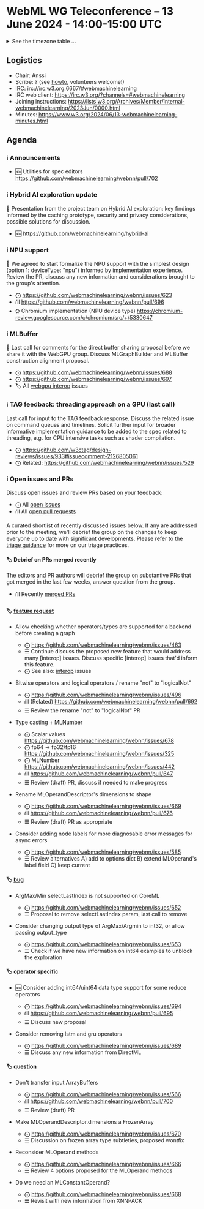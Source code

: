 # WebML WG Teleconference – 13 June 2024 - 14:00-15:00 UTC

<details><summary>See the timezone table ...</summary>
<table>
<tr><td> San Francisco <td> Thu, 13 June 2024 <td> 07:00 <td> UTC-7 hours 
<tr><td> Boston <td> Thu, 13 June 2024 <td> 10:00 <td> UTC-4 hours  
<tr><td> London <td> Thu, 13 June 2024 <td> 15:00 <td> UTC+1 hours  
<tr><td> Berlin <td> Thu, 13 June 2024 <td> 16:00 <td> UTC+2 hours 
<tr><td> Helsinki <td> Thu, 13 June 2024 <td> 17:00 <td> UTC+3 hours 
<tr><td> Shanghai <td> Thu, 13 June 2024 <td> 22:00 <td> UTC+8 hours
<tr><td> Tokyo <td> Thu, 13 June 2024 <td> 23:00 <td> UTC+9 hours
<tr><td> UTC <td> Thu, 13 June 2024 <td colspan=2> 14:00 UTC
</table>

Other locations: https://www.timeanddate.com/worldclock/fixedtime.html?iso=20240613T14
</details>

## Logistics

* Chair: Anssi
* Scribe: ? (see [howto](https://github.com/webmachinelearning/meetings/blob/main/scribe-howto.md), volunteers welcome!)
* IRC: irc://irc.w3.org:6667/#webmachinelearning
* IRC web client: https://irc.w3.org/?channels=#webmachinelearning
* Joining instructions: https://lists.w3.org/Archives/Member/internal-webmachinelearning/2023Jun/0000.html
* Minutes: https://www.w3.org/2024/06/13-webmachinelearning-minutes.html

## Agenda

### ℹ️ Announcements

- 🆕 Utilities for spec editors https://github.com/webmachinelearning/webnn/pull/702


### ℹ️ Hybrid AI exploration update

🧪 Presentation from the project team on Hybrid AI exploration: key findings informed by the caching prototype, security and privacy considerations, possible solutions for discussion.

- 🆕 https://github.com/webmachinelearning/hybrid-ai

### ℹ️ NPU support

📌 We agreed to start formalize the NPU support with the simplest design (option 1: deviceType: "npu") informed by implementation experience. Review the PR, discuss any new information and considerations brought to the group's attention.

- ⨀ https://github.com/webmachinelearning/webnn/issues/623
- ⛙ https://github.com/webmachinelearning/webnn/pull/696
- ⛭ Chromium implementation (NPU device type) https://chromium-review.googlesource.com/c/chromium/src/+/5330647


### ℹ️ MLBuffer

📌 Last call for comments for the direct buffer sharing proposal before we share it with the WebGPU group. Discuss MLGraphBuilder and MLBuffer construction alignment proposal.

- ⨀ https://github.com/webmachinelearning/webnn/issues/688
- ⨀ https://github.com/webmachinelearning/webnn/issues/697
- 🏷️ All [webgpu interop](https://github.com/webmachinelearning/webnn/labels/webgpu%20interop) issues


### ℹ️ TAG feedback: threading approach on a GPU (last call)

Last call for input to the TAG feedback response. Discuss the related issue on command queues and timelines. Solicit further input for broader informative implementation guidance to be added to the spec related to threading, e.g. for CPU intensive tasks such as shader compilation.

- ⨀ https://github.com/w3ctag/design-reviews/issues/933#issuecomment-2126805061
- ⨀ Related: https://github.com/webmachinelearning/webnn/issues/529


### ℹ️ Open issues and PRs

Discuss open issues and review PRs based on your feedback:

- ⨀ All [open issues](https://github.com/webmachinelearning/webnn/issues)
- ⛙ All [open pull requests](https://github.com/webmachinelearning/webnn/pulls)

A curated shortlist of recently discussed issues below. If any are addressed prior to the meeting, we'll debrief the group on the changes to keep everyone up to date with significant developments. Please refer to the [triage guidance](https://github.com/webmachinelearning/webnn/blob/main/docs/IssueTriage.md) for more on our triage practices.

#### 🏷️ Debrief on PRs merged recently

The editors and PR authors will debrief the group on substantive PRs that got merged in the last few weeks, answer question from the group.

- ⛙ Recently [merged PRs](https://github.com/webmachinelearning/webnn/pulls?q=is%3Apr+is%3Amerged)

#### 🏷️ [feature request](https://github.com/webmachinelearning/webnn/labels/feature%20request)

- Allow checking whether operators/types are supported for a backend before creating a graph
  - ⨀ https://github.com/webmachinelearning/webnn/issues/463
  - ☰ Continue discuss the proposed new feature that would address many [interop] issues. Discuss specific [interop] issues that'd inform this feature.
   - ⨀ See also: [interop](https://github.com/webmachinelearning/webnn/labels/interop) issues

- Bitwise operators and logical operators / rename "not" to "logicalNot" 
  - ⨀ https://github.com/webmachinelearning/webnn/issues/496
  - ⛙ (Related) https://github.com/webmachinelearning/webnn/pull/692
  - ☰ Review the rename "not" to "logicalNot" PR

- Type casting + MLNumber
  - ⨀ Scalar values https://github.com/webmachinelearning/webnn/issues/678
  - ⨀ fp64 -> fp32/fp16 https://github.com/webmachinelearning/webnn/issues/325
  - ⨀ MLNumber https://github.com/webmachinelearning/webnn/issues/442
  - ⛙ https://github.com/webmachinelearning/webnn/pull/647
  - ☰ Review (draft) PR, discuss if needed to make progress
  
- Rename MLOperandDescriptor's dimensions to shape
  - ⨀ https://github.com/webmachinelearning/webnn/issues/669
  - ⛙ https://github.com/webmachinelearning/webnn/pull/676 
  - ☰ Review (draft) PR as appropriate

- Consider adding node labels for more diagnosable error messages for async errors
  - ⨀ https://github.com/webmachinelearning/webnn/issues/585
  - ☰ Review alternatives A) add to options dict B) extend MLOperand's label field C) keep current

#### 🏷️ [bug](https://github.com/webmachinelearning/webnn/labels/bug)

- ArgMax/Min selectLastIndex is not supported on CoreML
  - ⨀ https://github.com/webmachinelearning/webnn/issues/652
  - ☰ Proposal to remove selectLastIndex param, last call to remove

- Consider changing output type of ArgMax/Argmin to int32, or allow passing output_type
  - ⨀ https://github.com/webmachinelearning/webnn/issues/653
  - ☰ Check if we have new information on int64 examples to unblock the exploration

#### 🏷️ [operator specific](https://github.com/webmachinelearning/webnn/labels/operator%20specific)

- 🆕 Consider adding int64/uint64 data type support for some reduce operators
  - ⨀ https://github.com/webmachinelearning/webnn/issues/694
  - ⛙ https://github.com/webmachinelearning/webnn/pull/695 
  - ☰ Discuss new proposal

- Consider removing lstm and gru operators
  - ⨀ https://github.com/webmachinelearning/webnn/issues/689
  - ☰ Discuss any new information from DirectML

#### 🏷️ [question](https://github.com/webmachinelearning/webnn/labels/question)

- Don't transfer input ArrayBuffers
  - ⨀ https://github.com/webmachinelearning/webnn/issues/566
  - ⛙ https://github.com/webmachinelearning/webnn/pull/700
  - ☰ Review (draft) PR

- Make MLOperandDescriptor.dimensions a FrozenArray
  - ⨀ https://github.com/webmachinelearning/webnn/issues/670
  - ☰ Discussion on frozen array type subtleties, proposed wontfix

- Reconsider MLOperand methods
  - ⨀ https://github.com/webmachinelearning/webnn/issues/666
  - ☰ Review 4 options proposed for the MLOperand methods

- Do we need an MLConstantOperand?
  - ⨀ https://github.com/webmachinelearning/webnn/issues/668
  - ☰ Revisit with new information from XNNPACK
